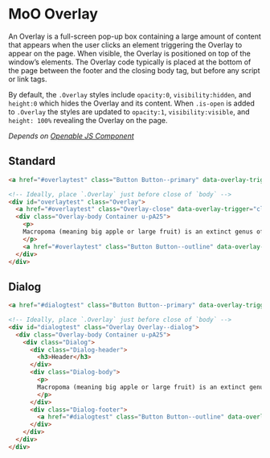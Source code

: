 # MoO Overlay

An Overlay is a full-screen pop-up box containing a large amount of content that appears when the user clicks an element triggering the Overlay to appear on the page. When visible, the Overlay is positioned on top of the window’s elements. The Overlay code typically is placed at the bottom of the page between the footer and the closing body tag, but before any script or link tags. 

By default, the `.Overlay` styles include `opacity:0`, `visibility:hidden`, and `height:0` which hides the Overlay and its content. When `.is-open` is added to `.Overlay` the styles are updated to `opacity:1`, `visibility:visible`, and `height: 100%` revealing the Overlay on the page.

*Depends on [Openable JS Component](https://github.com/mutualofomaha/jsutil-openable)*

## Standard
```html
<a href="#overlaytest" class="Button Button--primary" data-overlay-trigger="open">Open</a>

<!-- Ideally, place `.Overlay` just before close of `body` -->
<div id="overlaytest" class="Overlay">
  <a href="#overlaytest" class="Overlay-close" data-overlay-trigger="close"></a>
  <div class="Overlay-body Container u-pA25">
    <p>
    Macropoma (meaning big apple or large fruit) is an extinct genus of coelacanth in the class Sarcopterygii. These fishes have apparently been extinct for over 70 million years and are most closely related to the modern coelacanth Latimeria. Fossils of Macropoma have been found in both England and Czechoslovakia. Recorded fossils have bodies under two feet in length. A modern coelacanth measures five or more, but in other respects the two genera are remarkably similar, and share the same body plan with a three-lobed tail and stalked fins.
    </p>
    <a href="#overlaytest" class="Button Button--outline" data-overlay-trigger="close">Close</a>
  </div>
</div>
```


## Dialog
```html
<a href="#dialogtest" class="Button Button--primary" data-overlay-trigger="open">Open</a>

<!-- Ideally, place `.Overlay` just before close of `body` -->
<div id="dialogtest" class="Overlay Overlay--dialog">
  <div class="Overlay-body Container u-pA25">
    <div class="Dialog">
      <div class="Dialog-header">
        <h3>Header</h3>
      </div>
      <div class="Dialog-body">
        <p>
        Macropoma (meaning big apple or large fruit) is an extinct genus of coelacanth in the class Sarcopterygii. These fishes have apparently been extinct for over 70 million years and are most closely related to the modern coelacanth Latimeria.
        </p>
      </div>
      <div class="Dialog-footer">
        <a href="#dialogtest" class="Button Button--outline" data-overlay-trigger="close">Close</a>
      </div>
    </div>
  </div>
</div>
```
